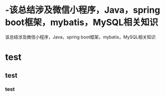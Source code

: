 # -该总结涉及微信小程序，Java，spring boot框架，mybatis，MySQL相关知识
该总结涉及微信小程序，Java，spring boot框架，mybatis，MySQL相关知识
# test
## test 
### test
